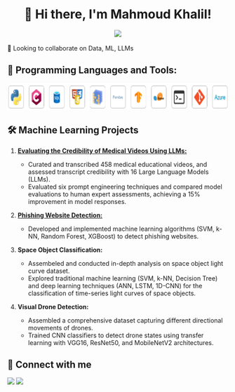 <div align="center">

# 👋 Hi there, I'm Mahmoud Khalil!

<!-- Typing SVG by DenverCoder1 - https://github.com/DenverCoder1/readme-typing-svg -->
<p align="center">
  <a href="https://github.com/DenverCoder1/readme-typing-svg"><img src="https://readme-typing-svg.herokuapp.com/?lines=Machine%20Learning%20Engineer;Devoted%20to%20continuous%20learning&font=Fira%20Code&center=true&width=440&height=45&color=f75c7e&vCenter=true&size=22"></a>
</p> 

</div>

👯 Looking to collaborate on Data, ML, LLMs

## 🚀 Programming Languages and Tools:

<img src="imgs/tools.png" alt="Programming Languages and Tools" height="60">
  
## 🛠️ Machine Learning Projects

1. [**Evaluating the Credibility of Medical Videos Using LLMs:**](https://github.com/mm-khalil1/Evaluating-Medical-Videos-Using-LLMs)
   - Curated and transcribed 458 medical educational videos, and assessed transcript credibility with 16 Large Language Models (LLMs).
   - Evaluated six prompt engineering techniques and compared model evaluations to human expert assessments, achieving a 15% improvement in model responses.

2. [**Phishing Website Detection:**](https://github.com/mm-khalil1/Detecting-Phishing-Websites/blob/main/phishingDetection.ipynb)
   - Developed and implemented machine learning algorithms (SVM, k-NN, Random Forest, XGBoost) to detect phishing websites.

3. **Space Object Classification:**
   - Assembeled and conducted in-depth analysis on space object light curve dataset.
   - Explored traditional machine learning (SVM, k-NN, Decision Tree) and deep learning techniques (ANN, LSTM, 1D-CNN) for the classification of time-series light curves of space objects.

4. **Visual Drone Detection:**
   - Assembled a comprehensive dataset capturing different directional movements of drones.
   - Trained CNN classifiers to detect drone states using transfer learning with VGG16, ResNet50, and MobileNetV2 architectures.

## 🔗 Connect with me

<a href="https://linkedin.com/in/mahmoudmkhalil" target="_blank"><img src="https://img.shields.io/badge/-LinkedIn-0077B5?style=for-the-badge&logo=Linkedin&logoColor=white"/></a>
<a href="https://t.me/mm_khalil1" target="_blank"><img src="https://img.shields.io/badge/-Telegram-0077B5?style=for-the-badge&logo=Telegram&logoColor=white"/></a>
